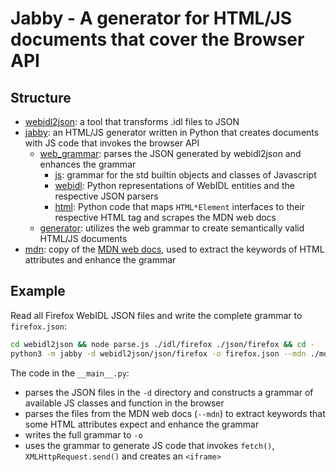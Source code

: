 # Jabby - A generator for HTML/JS documents that cover the Browser API

## Structure

- [webidl2json](./webidl2json): a tool that transforms .idl files to JSON
- [jabby](./jabby/): an HTML/JS generator written in Python that creates documents with JS code that invokes the browser API
  - [web_grammar](./jabby/web_grammar/): parses the JSON generated by webidl2json and enhances the grammar
    - [js](./jabby/web_grammar/js/): grammar for the std builtin objects and classes of Javascript
    - [webidl](./jabby/web_grammar/webidl/): Python representations of WebIDL entities and the respective JSON parsers
    - [html](./jabby/web_grammar/html/): Python code that maps `HTML*Element` interfaces to their respective HTML tag and scrapes the MDN web docs
  - [generator](./jabby/generator/): utilizes the web grammar to create semantically valid HTML/JS documents
- [mdn](./mdn/): copy of the [MDN web docs](https://github.com/mdn/content), used to extract the keywords of HTML attributes and enhance the grammar

## Example

Read all Firefox WebIDL JSON files and write the complete grammar to `firefox.json`:

```bash
cd webidl2json && node parse.js ./idl/firefox ./json/firefox && cd -
python3 -m jabby -d webidl2json/json/firefox -o firefox.json --mdn ./mdn
```

The code in the `__main__.py`:
- parses the JSON files in the `-d` directory and constructs a grammar of available JS classes and function in the browser
- parses the files from the MDN web docs (`--mdn`) to extract keywords that some HTML attributes expect and enhance the grammar
- writes the full grammar to `-o`
- uses the grammar to generate JS code that invokes `fetch()`, `XMLHttpRequest.send()` and creates an `<iframe>`
